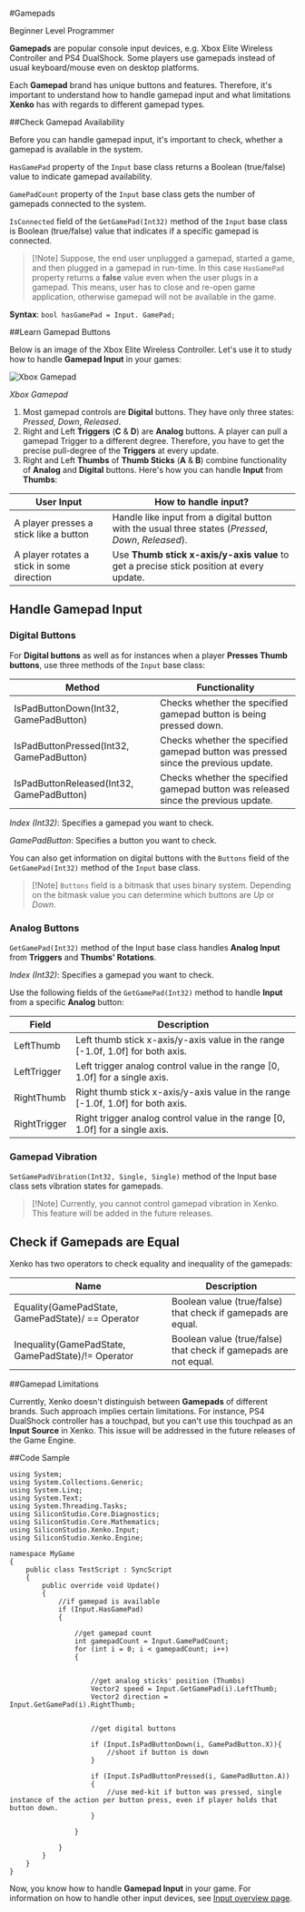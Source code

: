 #Gamepads

<span class="label label-doc-level">Beginner</span>
<span class="label label-doc-audience">Level Programmer</span>

**Gamepads** are popular console input devices, e.g. Xbox Elite Wireless Controller and PS4 DualShock.
Some players use gamepads instead of usual keyboard/mouse even on desktop platforms.

Each **Gamepad** brand has unique buttons and features. Therefore, it's important to understand how to handle gamepad input and what limitations **Xenko** has with regards to different gamepad types.

##Check Gamepad Availability

Before you can handle gamepad input, it's important to check, whether a gamepad is available in the system.

```HasGamePad``` property of the ```Input``` base class returns a Boolean (true/false) value to indicate gamepad availability.

```GamePadCount``` property of the ```Input``` base class gets the number of gamepads connected to the system.

```IsConnected``` field of the ```GetGamePad(Int32)``` method of the ```Input``` base class is Boolean (true/false) value that indicates if a specific gamepad is connected.

> [!Note] Suppose, the end user unplugged a gamepad, started a game, and then plugged in a gamepad in run-time.
> In this case ```HasGamePad``` property returns a **false** value even when the user plugs in a gamepad.
> This means, user has to close and re-open game application, otherwise gamepad will not be available in the game.

**Syntax**: ```bool hasGamePad = Input. GamePad; ```

##Learn Gamepad Buttons

Below is an image of the Xbox Elite Wireless Controller. Let's use it to study how to handle **Gamepad Input** in your games:

![Xbox Gamepad](media/input-gamepad-standard-gamepad.png)

_Xbox Gamepad_

1. Most gamepad controls are **Digital** buttons. They have only three states: _Pressed_, _Down_, _Released_.
2. Right and Left **Triggers** (**C** & **D**) are **Analog** buttons. A player can pull a gamepad Trigger to a different degree. Therefore, you have to get the precise pull-degree of the **Triggers** at every update.
3. Right and Left **Thumbs** of **Thumb Sticks** (**A** & **B**) combine functionality of **Analog** and **Digital** buttons. Here's how you can handle **Input** from **Thumbs**:

|User Input | How to handle input?|
|----|----|
|A player presses a stick like a button | Handle like input from a digital button with the usual three states (_Pressed_, _Down_, _Released_). |
|A player rotates a stick in some direction | Use **Thumb stick x-axis/y-axis value** to get a precise stick position at every update. |



## Handle Gamepad Input

### Digital Buttons

For **Digital buttons** as well as for instances when a player **Presses Thumb buttons**, use three methods of the ``Input`` base class:

| Method | Functionality |
|----|----|
| IsPadButtonDown(Int32, GamePadButton) | Checks whether the specified gamepad button is being pressed down. |
| IsPadButtonPressed(Int32, GamePadButton) | Checks whether the specified gamepad button was pressed since the previous update. |
| IsPadButtonReleased(Int32, GamePadButton) | Checks whether the specified gamepad button was released since the previous update. |

_Index (Int32)_: Specifies a gamepad you want to check.

_GamePadButton_: Specifies a button you want to check.

You can also get information on digital buttons with the ``Buttons`` field of the ```GetGamePad(Int32)``` method of the ```Input``` base class.

> [!Note] ``Buttons`` field is a bitmask that uses binary system.
> Depending on the bitmask value you can determine which buttons are _Up_ or _Down_.

### Analog Buttons

``GetGamePad(Int32)`` method of the Input base class handles **Analog Input** from **Triggers** and **Thumbs' Rotations**.

_Index (Int32)_: Specifies a gamepad you want to check.

Use the following fields of the ```GetGamePad(Int32)``` method to handle **Input** from a specific **Analog** button:

| Field | Description |
|----|----|
| LeftThumb | Left thumb stick x-axis/y-axis value in the range [-1.0f, 1.0f] for both axis. |
| LeftTrigger | Left trigger analog control value in the range [0, 1.0f] for a single axis. |
| RightThumb | Right thumb stick x-axis/y-axis value in the range [-1.0f, 1.0f] for both axis. |
| RightTrigger | Right trigger analog control value in the range [0, 1.0f] for a single axis. |

### Gamepad Vibration
```SetGamePadVibration(Int32, Single, Single)``` method of the Input base class sets vibration states for gamepads.

> [!Note] Currently, you cannot control gamepad vibration in Xenko.
> This feature will be added in the future releases.

## Check if Gamepads are Equal

Xenko has two operators to check equality and inequality of the gamepads:

|Name | Description|
|---|---|
| Equality(GamePadState, GamePadState)/ == Operator | Boolean value (true/false) that check if gamepads are equal. |
| Inequality(GamePadState, GamePadState)/!= Operator | Boolean value (true/false) that check if gamepads are not equal. |

##Gamepad Limitations

Currently, Xenko doesn't distinguish between **Gamepads** of different brands. Such approach implies certain limitations.
For instance, PS4 DualShock controller has a touchpad, but you can't use this touchpad as an **Input Source** in Xenko.
This issue will be addressed in the future releases of the Game Engine.

##Code Sample

```
using System;
using System.Collections.Generic;
using System.Linq;
using System.Text;
using System.Threading.Tasks;
using SiliconStudio.Core.Diagnostics;
using SiliconStudio.Core.Mathematics;
using SiliconStudio.Xenko.Input;
using SiliconStudio.Xenko.Engine;

namespace MyGame
{
    public class TestScript : SyncScript
    {
        public override void Update()
        {   
            //if gamepad is available
            if (Input.HasGamePad)
            {

                //get gamepad count
                int gamepadCount = Input.GamePadCount;
                for (int i = 0; i < gamepadCount; i++)
                {

                    
                    //get analog sticks' position (Thumbs)
                    Vector2 speed = Input.GetGamePad(i).LeftThumb;
                    Vector2 direction = Input.GetGamePad(i).RightThumb;


                    //get digital buttons

                    if (Input.IsPadButtonDown(i, GamePadButton.X)){
                        //shoot if button is down
                    }

                    if (Input.IsPadButtonPressed(i, GamePadButton.A))
                    {
                        //use med-kit if button was pressed, single instance of the action per button press, even if player holds that button down.
                    }

                }

            }
        }
    }
}
```

Now, you know how to handle **Gamepad Input** in your game. For information on how to handle other input devices, see [Input overview page](index.md).